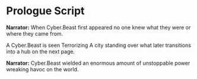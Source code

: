 ﻿# Prologue Script

**Narrator:** When Cyber.Beast first appeared no one knew what they were or where they came from.

A Cyber.Beast is seen Terrorizing A city standing over what later transitions into a hub on the next page.

**Narrator:** Cyber.Beast wielded an enormous amount of unstoppable power wreaking havoc on the world.
